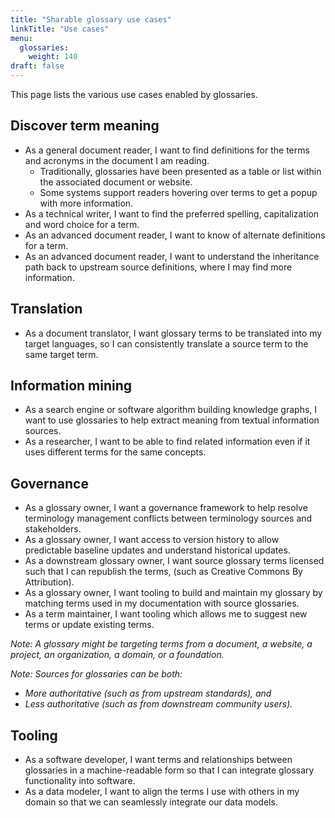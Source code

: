 ```yaml
---
title: "Sharable glossary use cases"
linkTitle: "Use cases"
menu:
  glossaries:
    weight: 140
draft: false
---
```


This page lists the various use cases enabled by glossaries.

## Discover term meaning

* As a general document reader, I want to find definitions for the terms and acronyms in the document I am reading.
    * Traditionally, glossaries have been presented as a table or list within the associated document or website.
    * Some systems support readers hovering over terms to get a popup with more information.
* As a technical writer, I want to find the preferred spelling, capitalization and word choice for a term.
* As an advanced document reader, I want to know of alternate definitions for a term.
* As an advanced document reader, I want to understand the inheritance path back to upstream source definitions, where I may find more information.

## Translation

* As a document translator, I want glossary terms to be translated into my target languages, so I can consistently translate a source term to the same target term.

## Information mining

* As a search engine or software algorithm building knowledge graphs, I want to use glossaries to help extract meaning from textual information sources.
* As a researcher, I want to be able to find related information even if it uses different terms for the same concepts.

## Governance

* As a glossary owner, I want a governance framework to help resolve terminology management conflicts between terminology sources and stakeholders.
* As a glossary owner, I want access to version history to allow predictable baseline updates and understand historical updates.
* As a downstream glossary owner, I want source glossary terms licensed such that I can republish the terms, (such as Creative Commons By Attribution). 
* As a glossary owner, I want tooling to build and maintain my glossary by matching terms used in my documentation with source glossaries.
* As a term maintainer, I want tooling which allows me to suggest new terms or update existing terms.

_Note: A glossary might be targeting terms from a document, a website, a project, an organization, a domain, or a foundation._

_Note: Sources for glossaries can be both:_

* _More authoritative (such as from upstream standards), and_
* _Less authoritative (such as from downstream community users)._

## Tooling

* As a software developer, I want terms and relationships between glossaries in a machine-readable form so that I can integrate glossary functionality into software.
* As a data modeler, I want to align the terms I use with others in my domain so that we can seamlessly integrate our data models.